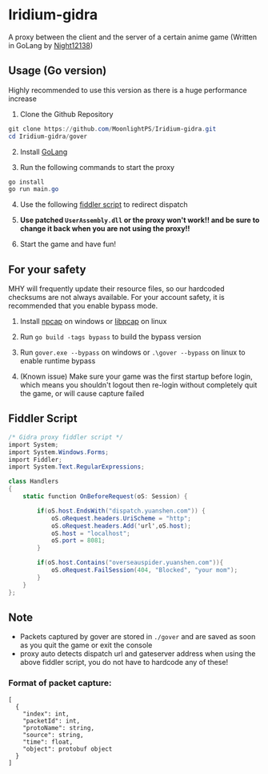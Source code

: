 # Iridium-gidra

A proxy between the client and the server of a certain anime game (Written in GoLang by [Night12138](https://github.com/Night12138))

## Usage (Go version)
Highly recommended to use this version as there is a huge performance increase
1. Clone the Github Repository
```powershell
git clone https://github.com/MoonlightPS/Iridium-gidra.git
cd Iridium-gidra/gover
```

2. Install [GoLang](https://go.dev/doc/install)

3. Run the following commands to start the proxy 

```powershell
go install
go run main.go
```

4. Use the following [fiddler script](https://github.com/MoonlightPS/Iridium-gidra#fiddler-script) to redirect dispatch

5. **Use patched `UserAssembly.dll` or the proxy won't work!! and be sure to change it back when you are not using the proxy!!**

6. Start the game and have fun!

## For your safety
MHY will frequently update their resource files, so our hardcoded checksums are not always available. For your account safety, it is recommended that you enable bypass mode.

1. Install [npcap](https://npcap.com/) on windows or [libpcap](https://www.tcpdump.org/) on linux

2. Run `go build -tags bypass` to build the bypass version

3. Run `gover.exe --bypass` on windows or `.\gover --bypass` on linux to enable runtime bypass

4. (Known issue) Make sure your game was the first startup before login, which means you shouldn't logout then re-login without completely quit the game, or will cause capture failed

## Fiddler Script
```cs
/* Gidra proxy fiddler script */
import System;
import System.Windows.Forms;
import Fiddler;
import System.Text.RegularExpressions;

class Handlers
{
    static function OnBeforeRequest(oS: Session) {

        if(oS.host.EndsWith("dispatch.yuanshen.com")) {
            oS.oRequest.headers.UriScheme = "http";
            oS.oRequest.headers.Add('url',oS.host);
            oS.host = "localhost";
            oS.port = 8081;
        }

        if(oS.host.Contains("overseauspider.yuanshen.com")){
            oS.oRequest.FailSession(404, "Blocked", "your mom");
        }
    }
};
```

## Note

- Packets captured by gover are stored in `./gover` and are saved as soon as you quit the game or exit the console
- proxy auto detects dispatch url and gateserver address when using the above fiddler script, you do not have to hardcode any of these!

### Format of packet capture:

```jsonc
[
  {
    "index": int,
    "packetId": int,
    "protoName": string,
    "source": string,
    "time": float,
    "object": protobuf object
  }
]
```
